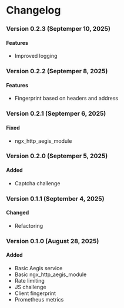 # Changelog

### Version 0.2.3 (Septemper 10, 2025)

#### Features 
- Improved logging

### Version 0.2.2 (Septemper 8, 2025)

#### Features 
- Fingerprint based on headers and address

### Version 0.2.1 (Septemper 6, 2025)

#### Fixed 
- ngx_http_aegis_module 

### Version 0.2.0 (Septemper 5, 2025)

#### Added
- Captcha challenge

### Version 0.1.1 (September 4, 2025)

#### Changed
- Refactoring

### Version 0.1.0 (August 28, 2025)

#### Added
- Basic Aegis service
- Basic ngx_http_aegis_module
- Rate limiting
- JS challenge
- Client fingerprint
- Prometheus metrics
